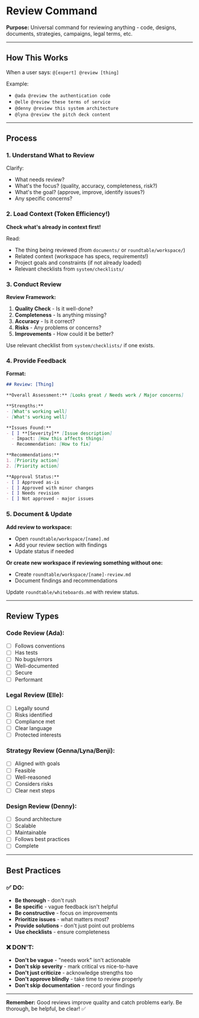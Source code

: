 # Review Command

**Purpose:** Universal command for reviewing anything - code, designs, documents, strategies, campaigns, legal terms, etc.

---

## How This Works

When a user says: `@[expert] @review [thing]`

Example:
- `@ada @review the authentication code`
- `@elle @review these terms of service`
- `@denny @review this system architecture`
- `@lyna @review the pitch deck content`

---

## Process

### 1. Understand What to Review

Clarify:
- What needs review?
- What's the focus? (quality, accuracy, completeness, risk?)
- What's the goal? (approve, improve, identify issues?)
- Any specific concerns?

### 2. Load Context (Token Efficiency!)

**Check what's already in context first!**

Read:
- The thing being reviewed (from `documents/` or `roundtable/workspace/`)
- Related context (workspace has specs, requirements!)
- Project goals and constraints (if not already loaded)
- Relevant checklists from `system/checklists/`

### 3. Conduct Review

**Review Framework:**
1. **Quality Check** - Is it well-done?
2. **Completeness** - Is anything missing?
3. **Accuracy** - Is it correct?
4. **Risks** - Any problems or concerns?
5. **Improvements** - How could it be better?

Use relevant checklist from `system/checklists/` if one exists.

### 4. Provide Feedback

**Format:**
```markdown
## Review: [Thing]

**Overall Assessment:** [Looks great / Needs work / Major concerns]

**Strengths:**
- [What's working well]
- [What's working well]

**Issues Found:**
- [ ] **[Severity]** [Issue description]
  - Impact: [How this affects things]
  - Recommendation: [How to fix]

**Recommendations:**
1. [Priority action]
2. [Priority action]

**Approval Status:**
- [ ] Approved as-is
- [ ] Approved with minor changes
- [ ] Needs revision
- [ ] Not approved - major issues
```

### 5. Document & Update

**Add review to workspace:**
- Open `roundtable/workspace/[name].md`
- Add your review section with findings
- Update status if needed

**Or create new workspace if reviewing something without one:**
- Create `roundtable/workspace/[name]-review.md`
- Document findings and recommendations

Update `roundtable/whiteboards.md` with review status.

---

## Review Types

### Code Review (Ada):
- [ ] Follows conventions
- [ ] Has tests
- [ ] No bugs/errors
- [ ] Well-documented
- [ ] Secure
- [ ] Performant

### Legal Review (Elle):
- [ ] Legally sound
- [ ] Risks identified
- [ ] Compliance met
- [ ] Clear language
- [ ] Protected interests

### Strategy Review (Genna/Lyna/Benji):
- [ ] Aligned with goals
- [ ] Feasible
- [ ] Well-reasoned
- [ ] Considers risks
- [ ] Clear next steps

### Design Review (Denny):
- [ ] Sound architecture
- [ ] Scalable
- [ ] Maintainable
- [ ] Follows best practices
- [ ] Complete

---

## Best Practices

### ✅ DO:
- **Be thorough** - don't rush
- **Be specific** - vague feedback isn't helpful
- **Be constructive** - focus on improvements
- **Prioritize issues** - what matters most?
- **Provide solutions** - don't just point out problems
- **Use checklists** - ensure completeness

### ❌ DON'T:
- **Don't be vague** - "needs work" isn't actionable
- **Don't skip severity** - mark critical vs nice-to-have
- **Don't just criticize** - acknowledge strengths too
- **Don't approve blindly** - take time to review properly
- **Don't skip documentation** - record your findings

---

**Remember:** Good reviews improve quality and catch problems early. Be thorough, be helpful, be clear! ✅


